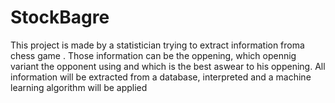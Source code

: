 # StockBagre
This project is made by a statistician trying to extract information froma chess game . Those information can be the oppening, which opennig variant the opponent using and which is the best aswear to his oppening. All information will be extracted from a database, interpreted and a machine learning algorithm will be applied
